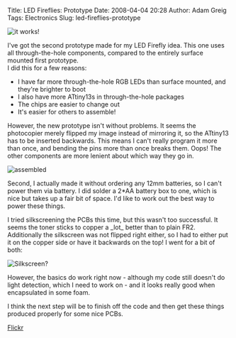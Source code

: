 Title: LED Fireflies: Prototype
Date: 2008-04-04 20:28
Author: Adam Greig
Tags: Electronics
Slug: led-fireflies-prototype

![it works!](https://static.flickr.com/3231/2348220444_285de14291.jpg)

I've got the second prototype made for my LED Firefly idea. This one
uses all through-the-hole components, compared to the entirely surface
mounted first prototype.  
I did this for a few reasons:

-   I have far more through-the-hole RGB LEDs than surface mounted, and
    they're brighter to boot
-   I also have more ATtiny13s in through-the-hole packages
-   The chips are easier to change out
-   It's easier for others to assemble!

However, the new prototype isn't without problems. It seems the
photocopier merely flipped my image instead of mirroring it, so the
ATtiny13 has to be inserted backwards. This means I can't really program
it more than once, and bending the pins more than once breaks them.
Oops! The other components are more lenient about which way they go in.

![assembled](https://static.flickr.com/2115/2347389493_5d769ab97c.jpg)

Second, I actually made it without ordering any 12mm batteries, so I
can't power them via battery. I did solder a 2\*AA battery box to one,
which is nice but takes up a fair bit of space. I'd like to work out the
best way to power these things.

I tried silkscreening the PCBs this time, but this wasn't too
successful. It seems the toner sticks to copper a \_lot\_ better than to
plain FR2. Additionally the silkscreen was not flipped right either, so
I had to either put it on the copper side or have it backwards on the
top! I went for a bit of both:

![Silkscreen?](https://static.flickr.com/2121/2348215940_7210c43ac2.jpg)

However, the basics do work right now - although my code still doesn't
do light detection, which I need to work on - and it looks really good
when encapsulated in some foam.

I think the next step will be to finish off the code and then get these
things produced properly for some nice PCBs.

[Flickr](http://www.flickr.com/photos/7320302@N07/2348220444/)
